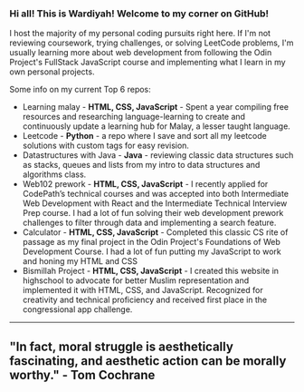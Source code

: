 ### Hi all! This is Wardiyah! Welcome to my corner on GitHub!

I host the majority of my personal coding pursuits right here. If I'm not reviewing coursework, trying challenges, or solving LeetCode problems, I'm usually learning more about web development from following the Odin Project's FullStack JavaScript course and implementing what I learn in my own personal projects.

Some info on my current Top 6 repos:
- Learning malay - **HTML, CSS, JavaScript** - Spent a year compiling free resources and researching language-learning to create and continuously update a learning hub for Malay, a lesser taught language.
- Leetcode - **Python** - a repo where I save and sort all my leetcode solutions with custom tags for easy revision.
- Datastructures with Java - **Java** - reviewing classic data structures such as stacks, queues and lists from my intro to data structures and algorithms class.
- Web102 prework - **HTML, CSS, JavaScript** - I recently applied for CodePath’s technical courses and was accepted into both Intermediate Web Development with React and the Intermediate Technical Interview Prep course. I had a lot of fun solving their web development prework challenges to filter through data and implementing a search feature.
- Calculator - **HTML, CSS, JavaScript** - Completed this classic CS rite of passage as my final project in the Odin Project's Foundations of Web Development Course. I had a lot of fun putting my JavaScript to work and honing my HTML and CSS
- Bismillah Project - **HTML, CSS, JavaScript** - I created this website in highschool to advocate for better Muslim representation and implemented it with HTML, CSS, and JavaScript. Recognized for creativity and technical proficiency and received first place in the congressional app challenge.

-------------------
## "In fact, moral struggle is aesthetically fascinating, and aesthetic action can be morally worthy." - Tom Cochrane
